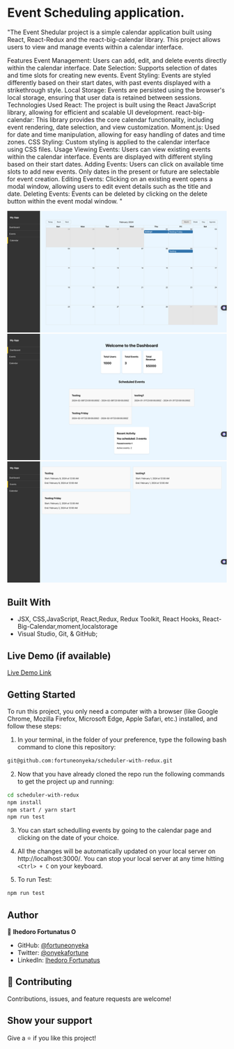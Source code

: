 # Event Scheduling application.
"The Event Shedular project is a simple calendar application built using React, React-Redux and the react-big-calendar library. This project allows users to view and manage events within a calendar interface.

Features
Event Management: Users can add, edit, and delete events directly within the calendar interface.
Date Selection: Supports selection of dates and time slots for creating new events.
Event Styling: Events are styled differently based on their start dates, with past events displayed with a strikethrough style.
Local Storage: Events are persisted using the browser's local storage, ensuring that user data is retained between sessions.
Technologies Used
React: The project is built using the React JavaScript library, allowing for efficient and scalable UI development.
react-big-calendar: This library provides the core calendar functionality, including event rendering, date selection, and view customization.
Moment.js: Used for date and time manipulation, allowing for easy handling of dates and time zones.
CSS Styling: Custom styling is applied to the calendar interface using CSS files.
Usage
Viewing Events: Users can view existing events within the calendar interface. Events are displayed with different styling based on their start dates.
Adding Events: Users can click on available time slots to add new events. Only dates in the present or future are selectable for event creation.
Editing Events: Clicking on an existing event opens a modal window, allowing users to edit event details such as the title and date.
Deleting Events: Events can be deleted by clicking on the delete button within the event modal window.
"




![Screenshot](src/assets/images/desktop-cal.png)
![Screenshot](src/Assets/images/desktop-dash.png)
![Screenshot](src/Assets/images/desktop-event.png)


## Built With

- JSX, CSS,JavaScript, React,Redux, Redux Toolkit, React Hooks, React-Big-Calendar,moment,localstorage
- Visual Studio, Git, & GitHub;


## Live Demo (if available)

[Live Demo Link](https://scheduler-with-redux.vercel.app/) 

## Getting Started

To run this project, you only need a computer with a browser (like Google Chrome, Mozilla Firefox, Microsoft Edge, Apple Safari, etc.) installed, and follow these steps:

1. In your terminal, in the folder of your preference, type the following bash command to clone this repository:

```sh
git@github.com:fortuneonyeka/scheduler-with-redux.git
```

2. Now that you have already cloned the repo run the following commands to get the project up and running:
```sh
cd scheduler-with-redux
npm install
npm start / yarn start
npm run test
```

3.  You can start schedulling events by going to the calendar page and clicking on the date of your choice.

4.  All the changes will be automatically updated on your local server on http://localhost:3000/. You can stop your local server at any time hitting `<Ctrl> + C` on your keyboard.

3. To run Test:
```sh
npm run test
```



## Author

👤 **Ihedoro Fortunatus O**

- GitHub: [@fortuneonyeka](https://github.com/fortuneonyeka)
- Twitter: [@onyekafortune](https://twitter.com/onyekafortune)
- LinkedIn: [Ihedoro Fortunatus](https://www.linkedin.com/in/fortunatus-ihedoro/)

## 🤝 Contributing

Contributions, issues, and feature requests are welcome!

## Show your support

Give a ⭐️ if you like this project!
